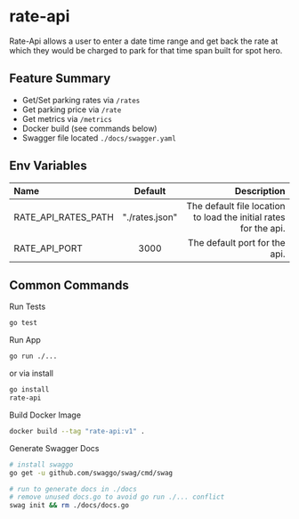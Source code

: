 # rate-api

Rate-Api allows a user to enter a date time range and get back the rate at which they would be charged to park for that time span built for spot hero.

## Feature Summary

* Get/Set parking rates via `/rates`
* Get parking price via `/rate`
* Get metrics via `/metrics`
* Docker build (see commands below)
* Swagger file located `./docs/swagger.yaml`

## Env Variables

| Name                |    Default     |                                                      Description |
| :------------------ | :------------: | ---------------------------------------------------------------: |
| RATE_API_RATES_PATH | "./rates.json" | The default file location to load the initial rates for the api. |
| RATE_API_PORT       |      3000      |                                    The default port for the api. |

## Common Commands

Run Tests

```bash
go test
```

Run App

```bash
go run ./...
```

or via install

```bash
go install
rate-api
```

Build Docker Image

```bash
docker build --tag "rate-api:v1" .
```

Generate Swagger Docs

```bash
# install swaggo
go get -u github.com/swaggo/swag/cmd/swag

# run to generate docs in ./docs
# remove unused docs.go to avoid go run ./... conflict
swag init && rm ./docs/docs.go
 ```
